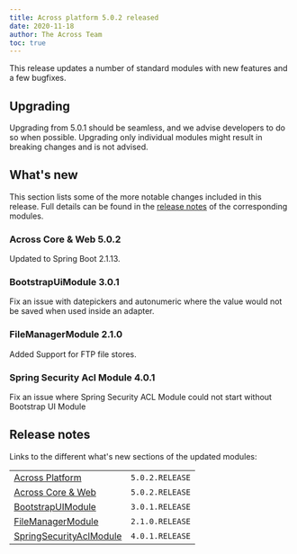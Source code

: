 ```yaml
---
title: Across platform 5.0.2 released
date: 2020-11-18
author: The Across Team
toc: true
---
```


This release updates a number of standard modules with new features and
a few bugfixes.

<!--more-->

## Upgrading

Upgrading from 5.0.1 should be seamless, and we advise developers to do
so when possible. Upgrading only individual modules might result in
breaking changes and is not advised.

## What's new

This section lists some of the more notable changes included in this
release. Full details can be found in the [release
notes](across-platform-5-0-2-released.html#whats-new-sections) of the
corresponding modules.

### Across Core & Web 5.0.2

Updated to Spring Boot 2.1.13.

### BootstrapUiModule 3.0.1

Fix an issue with datepickers and autonumeric where the value would not
be saved when used inside an adapter.

### FileManagerModule 2.1.0

Added Support for FTP file stores.

### Spring Security Acl Module 4.0.1

Fix an issue where Spring Security ACL Module could not start without
Bootstrap UI Module

## <span id="whats-new-sections"></span>Release notes

Links to the different what's new sections of the updated modules:

|                                                                                                                            |                 |
|----------------------------------------------------------------------------------------------------------------------------|-----------------|
| [Across Platform](https://docs.across.dev/across-site/production/across/releases/platform/5.x/5.0.2.html)                  | `5.0.2.RELEASE` |
| [Across Core & Web](https://docs.across.dev/across-site/production/across/releases/core-artifacts/releases-5.x.html#5-0-2) | `5.0.2.RELEASE` |
| [BootstrapUIModule](https://docs.across.dev/across-site/production/bootstrap-ui-module/releases/3.x.html)                  | `3.0.1.RELEASE` |
| [FileManagerModule](https://docs.across.dev/across-site/production/file-manager-module/releases/2.x.html)                  | `2.1.0.RELEASE` |
| [SpringSecurityAclModule](https://docs.across.dev/across-site/production/spring-security-acl-module/releases/4.x.html)     | `4.0.1.RELEASE` |
